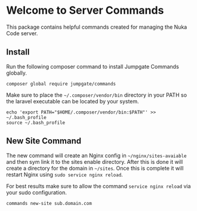 Welcome to Server Commands
=============================
This package contains helpful commands created for managing the Nuka Code server.

Install
-------
Run the following composer command to install Jumpgate Commands globally.

    composer global require jumpgate/commands

Make sure to place the ``~/.composer/vendor/bin`` directory in your PATH so the laravel executable can be located by your system.

    echo 'export PATH="$HOME/.composer/vendor/bin:$PATH"' >> ~/.bash_profile
    source ~/.bash_profile

New Site Command
-----
The new command will create an Nginx config in ``~/nginx/sites-avaiable`` and then sym link it to the sites enable directory.
After this is done it will create a directory for the domain in ``~/sites``. Once this is complete it will restart Nginx using ``sudo service nginx reload``.

For best results make sure to allow the command ``service nginx reload`` via your sudo configuration.

    commands new-site sub.domain.com
